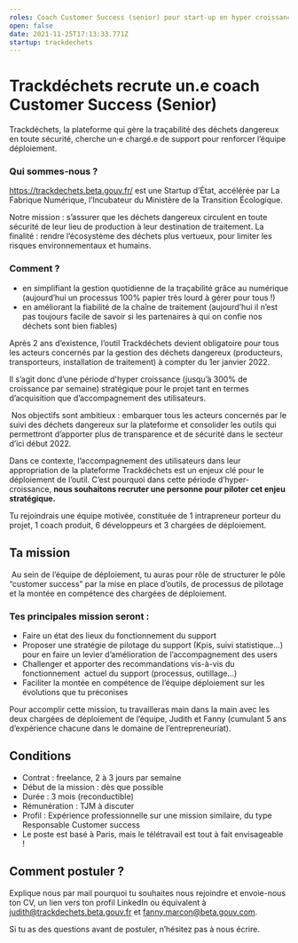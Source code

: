 ```yaml
---
roles: Coach Customer Success (senior) pour start-up en hyper croissance
open: false
date: 2021-11-25T17:13:33.771Z
startup: trackdechets
---
```

# Trackdéchets recrute un.e coach Customer Success (Senior)

Trackdéchets, la plateforme qui gère la traçabilité des déchets dangereux en toute sécurité, cherche un·e chargé.e de support pour renforcer l’équipe déploiement. 

### Qui sommes-nous ?

<https://trackdechets.beta.gouv.fr/> est une Startup d’État, accélérée par La Fabrique Numérique, l’Incubateur du Ministère de la Transition Écologique.

Notre mission : s’assurer que les déchets dangereux circulent en toute sécurité de leur lieu de production à leur destination de traitement. La finalité : rendre l’écosystème des déchets plus vertueux, pour limiter les risques environnementaux et humains. 

### Comment ? 

* en simplifiant la gestion quotidienne de la traçabilité grâce au numérique (aujourd’hui un processus 100% papier très lourd à gérer pour tous !)
* en améliorant la fiabilité de la chaîne de traitement (aujourd’hui il n’est pas toujours facile de savoir si les partenaires à qui on confie nos déchets sont bien fiables)

Après 2 ans d’existence, l’outil Trackdéchets devient obligatoire pour tous les acteurs concernés par la gestion des déchets dangereux (producteurs, transporteurs, installation de traitement) à compter du 1er janvier 2022.  

Il s’agit donc d’une période d'hyper croissance (jusqu’à 300% de croissance par semaine) stratégique pour le projet tant en termes d’acquisition que d’accompagnement des utilisateurs. 

 Nos objectifs sont ambitieux : embarquer tous les acteurs concernés par le suivi des déchets dangereux sur la plateforme et consolider les outils qui permettront d’apporter plus de transparence et de sécurité dans le secteur d’ici début 2022. 

Dans ce contexte, l’accompagnement des utilisateurs dans leur appropriation de la plateforme Trackdéchets est un enjeux clé pour le déploiement de l’outil. C’est pourquoi dans cette période d’hyper-croissance, **nous souhaitons recruter une personne pour piloter cet enjeu stratégique.** 

Tu rejoindrais une équipe motivée, constituée de 1 intrapreneur porteur du projet, 1 coach produit, 6 développeurs et 3 chargées de déploiement. 

## Ta mission 

 Au sein de l’équipe de déploiement, tu auras pour rôle de structurer le pôle “customer success” par la mise en place d’outils, de processus de pilotage et la montée en compétence des chargées de déploiement.

### Tes principales mission seront :

* Faire un état des lieux du fonctionnement du support
* Proposer une stratégie de pilotage du support (Kpis, suivi statistique…) pour en faire un levier d’amélioration de l’accompagnement des users 
* Challenger et apporter des recommandations vis-à-vis du fonctionnement  actuel du support (processus, outillage…)
* Faciliter la montée en compétence de l’équipe déploiement sur les évolutions que tu préconises

Pour accomplir cette mission, tu travailleras main dans la main avec les deux chargées de déploiement de l’équipe, Judith et Fanny (cumulant 5 ans d’expérience chacune dans le domaine de l’entrepreneuriat). 

## Conditions

* Contrat : freelance, 2 à 3 jours par semaine 
* Début de la mission : dès que possible
* Durée : 3 mois (reconductible)
* Rémunération : TJM à discuter
* Profil : Expérience professionnelle sur une mission similaire, du type Responsable Customer success 
* Le poste est basé à Paris, mais le télétravail est tout à fait envisageable ! 

## Comment postuler ?

Explique nous par mail pourquoi tu souhaites nous rejoindre et envoie-nous ton CV, un lien vers ton profil LinkedIn ou équivalent à [judith@trackdechets.beta.gouv.fr](mailto:judith@trackdechets.beta.gouv.fr) et [fanny.marcon@beta.gouv.com](mailto:fanny.trackdechets@gmail.com).

Si tu as des questions avant de postuler, n’hésitez pas à nous écrire.